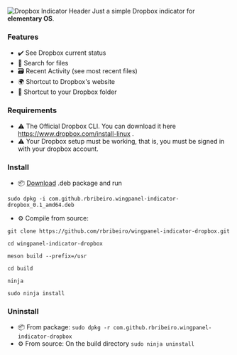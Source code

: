 ![Dropbox Indicator Header](https://github.com/rbribeiro/wingpanel-indicator-dropbox/blob/master/screenshots/top.png)
Just a simple Dropbox indicator for **elementary OS**.
### Features
- ✔️ See Dropbox current status
- 🔎️ Search for files
- 🗃️ Recent Activity (see most recent files)
- 🌍️ Shortcut to Dropbox's website
- 📂️ Shortcut to your Dropbox folder

### Requirements
- ⚠️ The Official Dropbox CLI. You can download it here https://www.dropbox.com/install-linux .
- ⚠️ Your Dropbox setup must be working, that is, you must be signed in with your dropbox account.

### Install 
- 📦️ [Download](https://github.com/rbribeiro/wingpanel-indicator-dropbox/blob/master/packages/com.github.rbribeiro.wingpanel-indicator-dropbox_0.1_amd64.deb) .deb package and run

``sudo dpkg -i com.github.rbribeiro.wingpanel-indicator-dropbox_0.1_amd64.deb``

- ⚙️ Compile from source:

 ``git clone https://github.com/rbribeiro/wingpanel-indicator-dropbox.git``
 
 ``cd wingpanel-indicator-dropbox``
 
 `meson build --prefix=/usr`
 
 `cd build`
 
 `ninja`
 
 `sudo ninja install`
 
 ### Uninstall
 - 📦️ From package: `sudo dpkg -r com.github.rbribeiro.wingpanel-indicator-dropbox`
 - ⚙️ From source: On the build directory ``sudo ninja uninstall``
